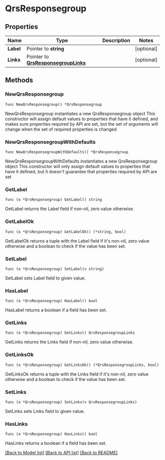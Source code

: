 # QrsResponsegroup

## Properties

Name | Type | Description | Notes
------------ | ------------- | ------------- | -------------
**Label** | Pointer to **string** |  | [optional] 
**Links** | Pointer to [**QrsResponsegroupLinks**](QrsResponsegroupLinks.md) |  | [optional] 

## Methods

### NewQrsResponsegroup

`func NewQrsResponsegroup() *QrsResponsegroup`

NewQrsResponsegroup instantiates a new QrsResponsegroup object
This constructor will assign default values to properties that have it defined,
and makes sure properties required by API are set, but the set of arguments
will change when the set of required properties is changed

### NewQrsResponsegroupWithDefaults

`func NewQrsResponsegroupWithDefaults() *QrsResponsegroup`

NewQrsResponsegroupWithDefaults instantiates a new QrsResponsegroup object
This constructor will only assign default values to properties that have it defined,
but it doesn't guarantee that properties required by API are set

### GetLabel

`func (o *QrsResponsegroup) GetLabel() string`

GetLabel returns the Label field if non-nil, zero value otherwise.

### GetLabelOk

`func (o *QrsResponsegroup) GetLabelOk() (*string, bool)`

GetLabelOk returns a tuple with the Label field if it's non-nil, zero value otherwise
and a boolean to check if the value has been set.

### SetLabel

`func (o *QrsResponsegroup) SetLabel(v string)`

SetLabel sets Label field to given value.

### HasLabel

`func (o *QrsResponsegroup) HasLabel() bool`

HasLabel returns a boolean if a field has been set.

### GetLinks

`func (o *QrsResponsegroup) GetLinks() QrsResponsegroupLinks`

GetLinks returns the Links field if non-nil, zero value otherwise.

### GetLinksOk

`func (o *QrsResponsegroup) GetLinksOk() (*QrsResponsegroupLinks, bool)`

GetLinksOk returns a tuple with the Links field if it's non-nil, zero value otherwise
and a boolean to check if the value has been set.

### SetLinks

`func (o *QrsResponsegroup) SetLinks(v QrsResponsegroupLinks)`

SetLinks sets Links field to given value.

### HasLinks

`func (o *QrsResponsegroup) HasLinks() bool`

HasLinks returns a boolean if a field has been set.


[[Back to Model list]](../README.md#documentation-for-models) [[Back to API list]](../README.md#documentation-for-api-endpoints) [[Back to README]](../README.md)


